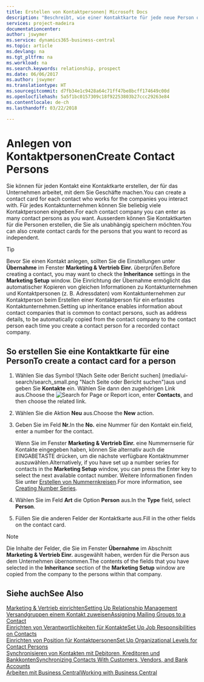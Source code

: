 ```yaml
---
title: Erstellen von Kontaktpersonen| Microsoft Docs
description: "Beschreibt, wie einer Kontaktkarte für jede neue Person oder potentielle neuen Kunden erstellt wird, mit dem Sie eine Geschäftsbeziehung haben."
services: project-madeira
documentationcenter: 
author: jswymer
ms.service: dynamics365-business-central
ms.topic: article
ms.devlang: na
ms.tgt_pltfrm: na
ms.workload: na
ms.search.keywords: relationship, prospect
ms.date: 06/06/2017
ms.author: jswymer
ms.translationtype: HT
ms.sourcegitcommit: d7fb34e1c9428a64c71ff47be8bcff174649c00d
ms.openlocfilehash: 5a5f1bc0157309c18f92253803b27ccc29263e84
ms.contentlocale: de-ch
ms.lasthandoff: 03/22/2018

---
```

# <a name="create-contact-persons"></a><span data-ttu-id="020e6-103">Anlegen von Kontaktpersonen</span><span class="sxs-lookup"><span data-stu-id="020e6-103">Create Contact Persons</span></span>
<span data-ttu-id="020e6-104">Sie können für jeden Kontakt eine Kontaktkarte erstellen, der für das Unternehmen arbeitet, mit dem Sie Geschäfte machen.</span><span class="sxs-lookup"><span data-stu-id="020e6-104">You can create a contact card for each contact who works for the companies you interact with.</span></span> <span data-ttu-id="020e6-105">Für jedes Kontaktunternehmen können Sie beliebig viele Kontaktpersonen eingeben.</span><span class="sxs-lookup"><span data-stu-id="020e6-105">For each contact company you can enter as many contact persons as you want.</span></span> <span data-ttu-id="020e6-106">Ausserdem können Sie Kontaktkarten für die Personen erstellen, die Sie als unabhängig speichern möchten.</span><span class="sxs-lookup"><span data-stu-id="020e6-106">You can also create contact cards for the persons that you want to record as independent.</span></span>

> [!TIP]  
>   <span data-ttu-id="020e6-107">Bevor Sie einen Kontakt anlegen, sollten Sie die Einstellungen unter **Übernahme** im Fenster **Marketing & Vertrieb Einr.** überprüfen.</span><span class="sxs-lookup"><span data-stu-id="020e6-107">Before creating a contact, you may want to check the **Inheritance** settings in the **Marketing Setup** window.</span></span> <span data-ttu-id="020e6-108">Die Einrichtung der Übernahme ermöglicht das automatischer Kopieren von gleichen Informationen zu Kontaktunternehmen und Kontaktpersonen (z. B. Adressdaten) vom Kontaktunternehmen zur Kontaktperson beim Erstellen einer Kontaktperson für ein erfasstes Kontaktunternehmen.</span><span class="sxs-lookup"><span data-stu-id="020e6-108">Setting up inheritance enables information about contact companies that is common to contact persons, such as address details, to be automatically copied from the contact company to the contact person each time you create a contact person for a recorded contact company.</span></span>

## <a name="to-create-a-contact-card-for-a-person"></a><span data-ttu-id="020e6-109">So erstellen Sie eine Kontaktkarte für eine Person</span><span class="sxs-lookup"><span data-stu-id="020e6-109">To create a contact card for a person</span></span>
1. <span data-ttu-id="020e6-110">Wählen Sie das Symbol ![Nach Seite oder Bericht suchen] (media/ui-search/search_small.png "Nach Seite oder Bericht suchen")aus und geben Sie **Kontakte** ein. Wählen Sie dann den zugehörigen Link aus.</span><span class="sxs-lookup"><span data-stu-id="020e6-110">Choose the ![Search for Page or Report](media/ui-search/search_small.png "Search for Page or Report icon") icon, enter **Contacts**, and then choose the related link.</span></span>
2. <span data-ttu-id="020e6-111">Wählen Sie die Aktion **Neu** aus.</span><span class="sxs-lookup"><span data-stu-id="020e6-111">Choose the **New** action.</span></span>
3. <span data-ttu-id="020e6-112">Geben Sie im Feld **Nr.**</span><span class="sxs-lookup"><span data-stu-id="020e6-112">In the **No.**</span></span> <span data-ttu-id="020e6-113">eine Nummer für den Kontakt ein.</span><span class="sxs-lookup"><span data-stu-id="020e6-113">field, enter a number for the contact.</span></span>

    <span data-ttu-id="020e6-114">Wenn Sie im Fenster **Marketing & Vertrieb Einr.** eine Nummernserie für Kontakte eingegeben haben, können Sie alternativ auch die EINGABETASTE drücken, um die nächste verfügbare Kontaktnummer auszuwählen.</span><span class="sxs-lookup"><span data-stu-id="020e6-114">Alternatively, if you have set up a number series for contacts in the **Marketing Setup** window, you can press the Enter key to select the next available contact number.</span></span> <span data-ttu-id="020e6-115">Weitere Informationen finden Sie unter [Erstellen von Nummernkreisen](ui-create-number-series.md).</span><span class="sxs-lookup"><span data-stu-id="020e6-115">For more information, see [Creating Number Series](ui-create-number-series.md).</span></span>
4. <span data-ttu-id="020e6-116">Wählen Sie im Feld **Art** die Option **Person** aus.</span><span class="sxs-lookup"><span data-stu-id="020e6-116">In the **Type** field, select **Person**.</span></span>
5. <span data-ttu-id="020e6-117">Füllen Sie die anderen Felder der Kontaktkarte aus.</span><span class="sxs-lookup"><span data-stu-id="020e6-117">Fill in the other fields on the contact card.</span></span>

> [!NOTE]  
>   <span data-ttu-id="020e6-118">Die Inhalte der Felder, die Sie im Fenster **Übernahme** im Abschnitt **Marketing & Vertrieb Einr.** ausgewählt haben, werden für die Person aus dem Unternehmen übernommen.</span><span class="sxs-lookup"><span data-stu-id="020e6-118">The contents of the fields that you have selected in the **Inheritance** section of the **Marketing Setup** window are copied from the company to the persons within that company.</span></span>

## <a name="see-also"></a><span data-ttu-id="020e6-119">Siehe auch</span><span class="sxs-lookup"><span data-stu-id="020e6-119">See Also</span></span>
[<span data-ttu-id="020e6-120">Marketing & Vertrieb einrichten</span><span class="sxs-lookup"><span data-stu-id="020e6-120">Setting Up Relationship Management</span></span>](marketing-setup-marketing.md)  
[<span data-ttu-id="020e6-121">Versandgruppen einem Kontakt zuweisen</span><span class="sxs-lookup"><span data-stu-id="020e6-121">Assigning Mailing Groups to a Contact</span></span>](marketing-mailing-groups.md#AssignMailGroupContact)  
[<span data-ttu-id="020e6-122">Einrichten von Verantwortlichkeiten für Kontakte</span><span class="sxs-lookup"><span data-stu-id="020e6-122">Set Up Job Responsibilities on Contacts</span></span>](marketing-job-responsibilities.md)  
[<span data-ttu-id="020e6-123">Einrichten von Position für Kontaktpersonen</span><span class="sxs-lookup"><span data-stu-id="020e6-123">Set Up Organizational Levels for Contact Persons</span></span>](marketing-organizational-levels.md)  
[<span data-ttu-id="020e6-124">Synchronisieren von Kontakten mit Debitoren, Kreditoren und Bankkonten</span><span class="sxs-lookup"><span data-stu-id="020e6-124">Synchronizing Contacts With Customers, Vendors, and Bank Accounts</span></span>](marketing-synchronize-contacts-customers-vendors-bank-accounts.md)  
[<span data-ttu-id="020e6-125">Arbeiten mit  Business Central</span><span class="sxs-lookup"><span data-stu-id="020e6-125">Working with Business Central</span></span>](ui-work-product.md)  

